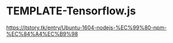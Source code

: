 # TEMPLATE-Tensorflow.js
https://itstory.tk/entry/Ubuntu-1604-nodejs-%EC%99%80-npm-%EC%84%A4%EC%B9%98
